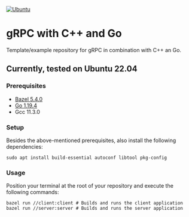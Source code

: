 [![Ubuntu](https://github.com/zpervan/grpc_cpp_go/actions/workflows/ubuntu.yml/badge.svg?branch=main)](https://github.com/zpervan/grpc_cpp_go/actions/workflows/ubuntu.yml)

# gRPC with C++ and Go

Template/example repository for gRPC in combination with C++ an Go.

## Currently, tested on Ubuntu 22.04 ##

### Prerequisites ###

- [Bazel 5.4.0](https://github.com/bazelbuild/bazel/releases/download/5.4.0/bazel_5.4.0-linux-x86_64.deb)
- [Go 1.19.4](https://go.dev/dl/go1.19.4.linux-amd64.tar.gz)
- Gcc 11.3.0

### Setup ###

Besides the above-mentioned prerequisites, also install the following dependencies:
```shell
sudo apt install build-essential autoconf libtool pkg-config
```

### Usage ###

Position your terminal at the root of your repository and execute the following commands:
```shell
bazel run //client:client # Builds and runs the client application
bazel run //server:server # Builds and runs the server application
```
